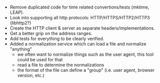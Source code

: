 
* Remove duplicated code for time related convertions/tests (mktime, LEAP).
* Look into supporting all http protocols: HTTP/HTTPS/HTTP2/HTTP3 (libhttp2?)
* Create the HTTP client & server as separate headers/implementations.
* Get a better grip on the address ranges.
* Add tests for everything to be clearly verified.
* Added a normalization service which can load a file and normalize "anything"
  - we often want to normalize things such as the user agent, this tool could
    be used for that
  - read a file to determine the normalizations
  - the format of the file can define a "group" (i.e. user agent, browser
    version, etc.)

